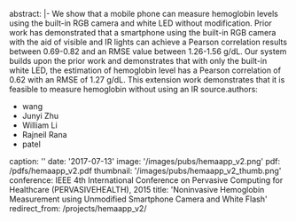 abstract: |-
We show that a mobile phone can measure hemoglobin levels using the built-in RGB camera and white LED without modification. Prior work has demonstrated that a smartphone using the built-in RGB camera with the aid of visible and IR lights can achieve a Pearson correlation results between 0.69-0.82 and an RMSE value between 1.26-1.56 g/dL. Our system builds upon the prior work and demonstrates that with only the built-in white LED, the estimation of hemoglobin level has a Pearson correlation of 0.62 with an RMSE of 1.27 g/dL. This extension work demonstrates that it is feasible to measure hemoglobin without using an IR source.authors:
- wang
- Junyi Zhu
- William Li
- Rajneil Rana
- patel

caption: ''
date: '2017-07-13'
image: '/images/pubs/hemaapp_v2.png'
pdf: /pdfs/hemaapp_v2.pdf
thumbnail: '/images/pubs/hemaapp_v2_thumb.png'
conference: IEEE 4th International Conference on Pervasive Computing for Healthcare (PERVASIVEHEALTH), 2015
title: 'Noninvasive Hemoglobin Measurement using Unmodified Smartphone Camera and White Flash'
redirect_from: /projects/hemaapp_v2/
